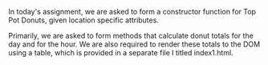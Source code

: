 In today's assignment, we are asked to form a constructor function for Top Pot Donuts, given location specific attributes.

Primarily, we are asked to form methods that calculate donut totals for the day and for the hour. We are also required to render these totals to the DOM using a table, which is provided in a separate file I titled index1.html.

